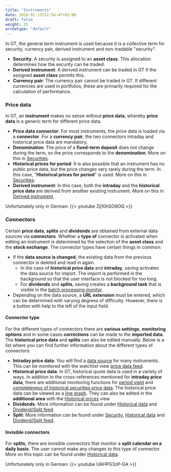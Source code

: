 ```yaml
---
title: "Instruments"
date: 2018-01-13T22:54:47+01:00
draft: false
weight: 25
archetype: "default"
---
```

In GT, the general term instrument is used because it is a collective term for security, currency pair, derived instrument and non-tradable "security".
- **Security**: A security is assigned to an **asset class**. This allocation determines how the security can be traded.
- **Derived instrument**: A derived instrument can be traded in GT if the assigned **asset class** permits this.
- **Currency pair**: The currency pair cannot be traded in GT. If different currencies are used in portfolios, these are primarily required for the calculation of performance.

### Price data
In GT, an **instrument** makes no sense without **price data**, whereby **price data** is a generic term for different price data.
- **Price data connector**: For most instruments, the price data is loaded via a **connector**. For a **currency pair**, the two connectors intraday and historical price data are mandatory.
- **Denomination**: The price of a **fixed-term deposit** does not change during the term, so the price corresponds to the **denomination**. More on this in [Securities](./securityderived/security/).
- **Historical prices for period**: It is also possible that an instrument has no public price data, but the price changes very rarely during the term. In this case, "**Historical prices for period**" is used. More on this in [Securities](./securityderived/security/).
- **Derived instrument**: In this case, both the **intraday** and the **historical price data** are derived from another existing instrument. More on this in [Derived instrument](./securityderived/derivedinstrument/).

Unfortunately only in German:
{{< youtube Zij10hSO9OQ >}}

### Connectors
Certain **price data**, **splits** and **dividends** are obtained from external data sources via **connectors**. Whether a **type of** connector is activated when editing an instrument is determined by the selection of the **asset class** and the **stock exchange**. The connector types have certain things in common:
- If the **data source is changed**, the existing data from the previous connector is deleted and read in again.
  - In the case of **historical price data** and **intraday**, saving activates the data source for import. The import is performed in the background so that the user interface is not blocked for too long.
  - For **dividends** and **splits**, saving creates a **background task** that is visible in the [batch processing monitor](../../admindata/taskdatachangemonitor/).
- Depending on the data source, a **URL extension** must be entered, which can be determined with varying degrees of difficulty. However, there is a button with help to the left of the input field.

#### Connector type
For the different types of connectors there are **various settings**, **monitoring options** and in some cases **corrections** can be made to the **imported data**. The **historical price data** and **splits** can also be edited manually. Below is a list where you can find further information about the different types of connectors:
- **Intraday price data**: You will find a [data source](../externaldata/) for many instruments. This can be monitored with the watchlist view [price data feed](../watchlist/pricefeed/).
- **Historical price data**: In GT, historical quote data is used in a variety of ways. In addition to the cross-references mentioned for **intraday price data**, there are additional monitoring functions for [period yield](../../reportportfolio/periodperformance/) and [completeness of historical securities price data](../../admindata/historyquotequality/). The historical price data can be viewed as a [line graph](../eodchart/). They can also be edited in the **additional area** with the [Historical prices](../externaldata/historyquote/pricedata/) view
- **Dividends**: More information can be found under [Historical data](../externaldata/historyquote/) and [Dividend/Split feed](../watchlist/dividendsplit/).
- **Split**: More information can be found under [Security](./securityderived/security/), [Historical data](../externaldata/historyquote/) and [Dividend/Split feed](../watchlist/dividendsplit/).

#### Invisible connectors
For **splits**, there are invisible connectors that monitor a **split calendar on a daily basis**. The user cannot make any changes to this type of connector. More on this topic can be found under [Historical data](../externaldata/historyquote/).

Unfortunately only in German:
{{< youtube UAHPG3zP-GA >}}
